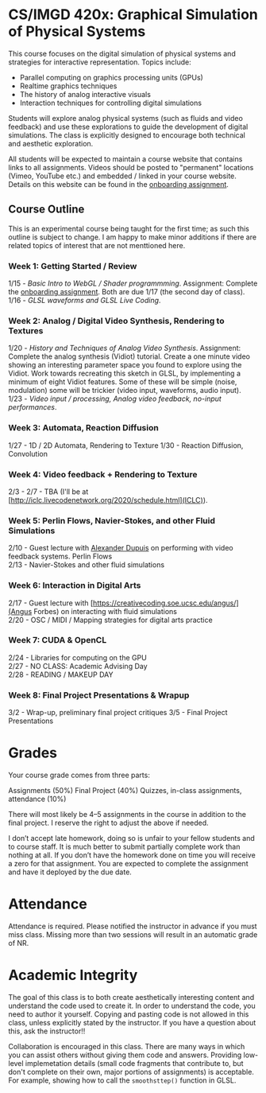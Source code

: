 # CS/IMGD 420x: Graphical Simulation of Physical Systems

This course focuses on the digital simulation of physical systems and strategies for interactive representation. Topics include:

- Parallel computing on graphics processing units (GPUs)  
- Realtime graphics techniques  
- The history of analog interactive visuals  
- Interaction techniques for controlling digital simulations  

Students will explore analog physical systems (such as fluids and video feedback) and use these explorations to guide the development of digital simulations. The class is explicitly designed to encourage both technical and aesthetic exploration.  

All students will be expected to maintain a course website that contains links to all assignments. Videos should be posted to "permanent" locations (Vimeo, YouTube etc.) and embedded / linked in your course website. Details on this website can be found in the [onboarding assignment](./onboarding.md). 

## Course Outline

This is an experimental course being taught for the first time; as such this outline is subject to change. I am happy to make minor additions if there are related topics of interest that are not menttioned here.  

### Week 1: Getting Started / Review
1/15 - *Basic Intro to WebGL / Shader programmming*. Assignment:  Complete the [onboarding assignment](./onboarding.md). Both are due 1/17 (the second day of class).   
1/16 - *GLSL waveforms and GLSL Live Coding*.   
  

### Week 2: Analog / Digital Video Synthesis, Rendering to Textures
1/20 - *History and Techniques of Analog Video Synthesis*. Assignment: Complete the analog synthesis (Vidiot) tutorial. Create a one minute video showing an interesting parameter space you found to explore using the Vidiot. Work towards recreating this sketch in GLSL, by implementing a minimum of eight Vidiot features. Some of these will be simple (noise, modulation) some will be trickier (video input, waveforms, audio input).  
1/23 - *Video input / processing, Analog video feedback, no-input performances*.  

### Week 3: Automata, Reaction Diffusion
1/27 - 1D / 2D Automata, Rendering to Texture
1/30 - Reaction Diffusion, Convolution

### Week 4: Video feedback + Rendering to Texture
2/3 - 
2/7 - TBA (I'll be at [http://iclc.livecodenetwork.org/2020/schedule.html](ICLC)).

### Week 5: Perlin Flows, Navier-Stokes, and other Fluid Simulations
2/10 - Guest lecture with [Alexander Dupuis](http://alexanderdupuis.com/) on performing with video feedback systems. Perlin Flows  
2/13 - Navier-Stokes and other fluid simulations  

### Week 6: Interaction in Digital Arts
2/17 - Guest lecture with [https://creativecoding.soe.ucsc.edu/angus/](Angus Forbes) on interacting with fluid simulations  
2/20 - OSC / MIDI / Mapping strategies for digital arts practice  

### Week 7: CUDA & OpenCL 
2/24 - Libraries for computing on the GPU  
2/27 - NO CLASS: Academic Advising Day  
2/28 - READING / MAKEUP DAY  

### Week 8: Final Project Presentations &amp; Wrapup  
3/2 - Wrap-up, preliminary final project critiques 
3/5 - Final Project Presentations  

# Grades
Your course grade comes from three parts:

Assignments (50%)
Final Project (40%)
Quizzes, in-class assignments, attendance (10%)

There will most likely be 4–5 assignments in the course in addition to the final project. I reserve the right to adjust the above if needed. 

I don’t accept late homework, doing so is unfair to your fellow students and to course staff. It is much better to submit partially complete work than nothing at all. If you don’t have the homework done on time you will receive a zero for that assignment. You are expected to complete the assignment and have it deployed by the due date.

# Attendance
Attendance is required. Please notified the instructor in advance if you must miss class. Missing more than two sessions will result in an automatic grade of NR.

# Academic Integrity
The goal of this class is to both create aesthetically interesting content and understand the code used to create it. In order to understand the code, you need to author it yourself. Copying and pasting code is not allowed in this class, unless explicitly stated by the instructor. If you have a question about this, ask the instructor!!

Collaboration is encouraged in this class. There are many ways in which you can assist others without giving them code and answers. Providing low-level implemetation details (small code fragments that contribute to, but don't complete on their own, major portions of assignments) is acceptable. For example, showing how to call the `smoothsttep()` function in GLSL.

